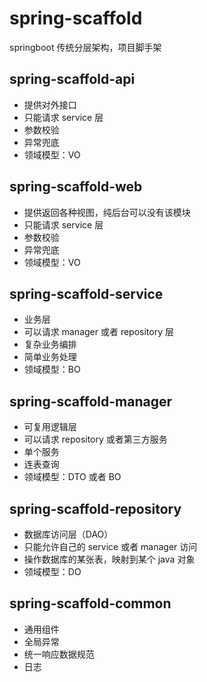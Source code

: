 # spring-scaffold
springboot 传统分层架构，项目脚手架

## spring-scaffold-api
- 提供对外接口
- 只能请求 service 层
- 参数校验
- 异常兜底
- 领域模型：VO

## spring-scaffold-web
- 提供返回各种视图，纯后台可以没有该模块
- 只能请求 service 层
- 参数校验
- 异常兜底
- 领域模型：VO

## spring-scaffold-service
- 业务层
- 可以请求 manager 或者 repository 层
- 复杂业务编排
- 简单业务处理
- 领域模型：BO

## spring-scaffold-manager
- 可复用逻辑层
- 可以请求 repository 或者第三方服务 
- 单个服务
- 连表查询
- 领域模型：DTO 或者 BO

## spring-scaffold-repository
- 数据库访问层（DAO）
- 只能允许自己的 service 或者 manager 访问
- 操作数据库的某张表，映射到某个 java 对象
- 领域模型：DO

## spring-scaffold-common
- 通用组件
- 全局异常
- 统一响应数据规范
- 日志